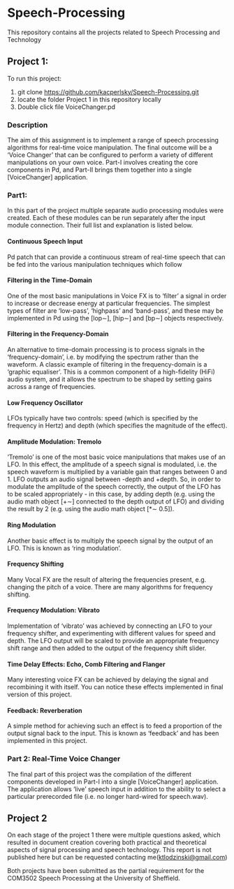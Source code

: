 # Speech-Processing
This repository contains all the projects related to Speech Processing and Technology

## Project 1:
To run this project:
1. git clone https://github.com/kacperlsky/Speech-Processing.git
2. locate the folder Project 1 in this repository locally
3. Double click file VoiceChanger.pd


### Description
The aim of this assignment is to implement a range of speech processing algorithms for
real-time voice manipulation. The final outcome will be a ‘Voice Changer’ that can be
configured to perform a variety of different manipulations on your own voice. Part-I
involves creating the core components in Pd, and Part-II brings them together into a
single [VoiceChanger] application.


### Part1:
In this part of the project multiple separate audio processing modules were created. Each of these modules can be run separately after the input module connection. Their full list and explanation is listed below. 

#### Continuous Speech Input
Pd patch that can provide a continuous stream of real-time
speech that can be fed into the various manipulation techniques which follow

#### Filtering in the Time-Domain
One of the most basic manipulations in Voice FX is to ‘filter’ a signal in order to increase or
decrease energy at particular frequencies. The simplest types of filter are ‘low-pass’, ‘highpass’ and ‘band-pass’, and these may be implemented in Pd using the [lop∼], [hip∼]
and [bp∼] objects respectively.

#### Filtering in the Frequency-Domain
An alternative to time-domain
processing is to process signals in the ‘frequency-domain’, i.e. by modifying the spectrum
rather than the waveform.
A classic example of filtering in the frequency-domain is a ‘graphic equaliser’. This is a
common component of a high-fidelity (HiFi) audio system, and it allows the spectrum to
be shaped by setting gains across a range of frequencies.


#### Low Frequency Oscillator
LFOs typically have two controls: speed (which is specified
by the frequency in Hertz) and depth (which specifies the magnitude of the effect). 


#### Amplitude Modulation: Tremolo
‘Tremolo’ is one of the most basic voice manipulations that makes use of an LFO. In
this effect, the amplitude of a speech signal is modulated, i.e. the speech waveform is
multiplied by a variable gain that ranges between 0 and 1. LFO outputs an audio
signal between -depth and +depth. So, in order to modulate the amplitude of the speech
correctly, the output of the LFO has to be scaled appropriately - in this case, by adding
depth (e.g. using the audio math object [+∼] connected to the depth output of
LFO) and dividing the result by 2 (e.g. using the audio math object [*∼ 0.5]).

#### Ring Modulation
Another basic effect is to multiply the speech signal by the output of an LFO. This is
known as ‘ring modulation’.


#### Frequency Shifting
Many Vocal FX are the result of altering the frequencies present, e.g. changing the pitch
of a voice. There are many algorithms for frequency shifting.

#### Frequency Modulation: Vibrato
Implementation of ‘vibrato’ was achieved by connecting an LFO to your frequency shifter, and
experimenting with different values for speed and depth. The LFO output will
be scaled to provide an appropriate frequency shift range and then added to the
output of the frequency shift slider.


#### Time Delay Effects: Echo, Comb Filtering and Flanger
Many interesting voice FX can be achieved by delaying the signal and recombining it
with itself. You can notice these effects implemented in final version of this project.


#### Feedback: Reverberation
A simple method for achieving
such an effect is to feed a proportion of the output signal back to the input. This is known
as ‘feedback’ and has been implemented in this project.

### Part 2: Real-Time Voice Changer
The final part of this project was the compilation of the different components developed in Part-I into a single [VoiceChanger] application. The application allows
‘live’ speech input in addition to the ability to select a particular prerecorded file (i.e. no
longer hard-wired for speech.wav). 

## Project 2
On each stage of the project 1 there were multiple questions asked, which resulted in document creation covering both practical and theoretical aspects of signal processing and speech technology. This report is not published here but can be requested contacting me(ktlodzinski@gmail.com)

Both projects have been submitted as the partial requirement for the COM3502 Speech Processing at the University of Sheffield.

